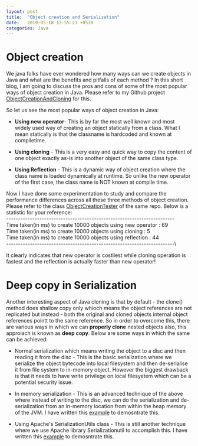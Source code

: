 ```yaml
---
layout: post
title:  "Object creation and Serialization"
date:   2019-05-18 13:55:23 +0530
categories: Java
---
```


# Object creation

We java folks have ever wondered how many ways can we create objects in Java and what are the benefits and pitfalls of each method ?
In this short blog, I am going to discuss the pros and cons of some of the most popular ways of object creation in Java. Please refer 
to my Github project [ObjectCreationAndCloning](https://github.com/msoumik78/ObjectCreationAndCloning) for this.

So let us see the most popular ways of object creation in Java:
* **Using new operator**- This is by far the most well known and most widely used way of creating an object statically from a class. What I mean statically is that the classname is hardcoded and known at compiletime.

* **Using cloning** - This is a very easy and quick way to copy the content of one object exactly as-is into another object of the same class type.

* **Using Reflection** - This is a dynamic way of object creation where the class name is loaded dynamically at runtime. So unlike the new operator of the first case, the class name is NOT known at compile time. 

Now I have done some experimentation to study and compare the performance differences across all these three methods of object creation. Please refer to the class [ObjectCreationTester](https://github.com/msoumik78/ObjectCreationAndCloning/blob/master/src/main/java/objectCreation/ObjectCreationTester.java) of the same repo. Below is a statistic for your reference:\
-----------------------------------------------------------------------\
Time taken(in ms) to create 10000 objects using new operator : 69\
Time taken(in ms) to create 10000 objects using cloning : 5\
Time taken(in ms) to create 10000 objects using reflection : 44\
-----------------------------------------------------------------------\

It clearly indicates that new operator is costliest while cloning operation is fastest and the reflection is actually faster than new operator!



# Deep copy in Serialization

Another interesting aspect of Java cloning is that by default - the clone() method does shallow copy only whioch means the object references are not replicated but instead - both the original and cloned objects internal object references pointt to the same reference. So in order to overcome this, there are various ways in which we can **properly clone** nested objects also, this approiach is known as **deep copy**. Below are some ways in which the same can be achieved:

* Normal serialization which means writing the object to a disc and then reading it from the disc - This is the basic serialization where we serialize the object bytecode into local filesystem and then de-serialise it from file system to in-memory object. However the biggest drawback is that it needs to have write privilege on local filesyetem which can be a potential security issue.  

* In memory serialization - This is an advanced technique of the above where instead of writing to the disc, we can do the serialization and de-serialization from an in-memory location from within the heap memory of the JVM. I have written this [example](https://github.com/msoumik78/ObjectCreationAndCloning/blob/master/src/main/java/deepCopy/DeepCopyUsingInMemorySerialization.java) to demosntrate this.  

* Using Apache's SerializationUtils class - This is still another technique where we use Apache library Serializationutil to accomplish this.  I have written this [example](https://github.com/msoumik78/ObjectCreationAndCloning/blob/master/src/main/java/deepCopy/DeepCopyUsingSerializationUtils.java) to demosntrate this.  

